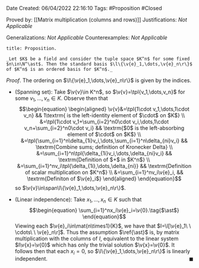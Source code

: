 <br />
<br />

Date Created: 06/04/2022 22:16:10
Tags: #Proposition #Closed

Proved by: [[Matrix multiplication (columns and rows)]]
Justifications: _Not Applicable_

Generalizations: _Not Applicable_
Counterexamples: _Not Applicable_

``` ad-Proposition
title: Proposition.

_Let $K$ be a field and consider the tuple space $K^n$ for some fixed $n\in\N^\ast$. Then the standard basis $\l\{\v{e}_1,\dots,\v{e}_n\r\}$ of $K^n$ is an ordered basis for $K^n$._

```

_Proof_. The ordering on $\l\{\v{e}_1,\dots,\v{e}_n\r\}$ is given by the indices.
* (Spanning set): Take $\v{v}\in K^n$, so $\v{v}=\tpl{v_1,\dots,v_n}$ for some $v_1,\dots,v_n\in K$. Observe then that
$$\begin{equation}
    \begin{aligned}
        \v{v}&=\tpl{1\cdot v_1,\dots,1\cdot v_n} && 1\textrm{ is the left-identity element of $\cdot$ on $K$} \\
        &=\tpl{1\cdot v_1+\sum_{i=2}^n0\cdot v_i,\dots,1\cdot v_n+\sum_{i=2}^n0\cdot v_i} && \textrm{$0$ is the left-absorbing element of $\cdot$ on $K$} \\
        &=\tpl{\sum_{i=1}^n\delta_{1i}v_i,\dots,\sum_{i=1}^n\delta_{ni}v_i} && \textrm{Combine sums; definition of Kronecker Delta} \\
        &=\sum_{i=1}^n\tpl{\delta_{1i}v_i,\dots,\delta_{ni}v_i} && \textrm{Definition of $+$ in $K^n$} \\
        &=\sum_{i=1}^nv_i\tpl{\delta_{1i},\dots,\delta_{ni}} && \textrm{Definition of scalar multiplication on $K^n$} \\
        &=\sum_{i=1}^nv_i\v{e}_i, && \textrm{Definiton of $\v{e}_i$}
    \end{aligned}
\end{equation}$$
so $\v{v}\in\span\l\{\v{e}_1,\dots,\v{e}_n\r\}$.

* (Linear independence): Take $x_1,\dots,x_n\in K$ such that
$$\begin{equation}
    \sum_{i=1}^nx_i\v{e}_i=\v{0}.\tag{$\ast$}
\end{equation}$$
Viewing each $\v{e}_i\in\mat{n\times1}{K}$, we have that $I=\l[\v{e}_1\ \ \cdots\ \ \v{e}_n\r]$. Thus the assumption $\ref{\ast}$ is, by matrix multiplication with the columns of $I$, equivalent to the linear system $I\v{x}=\v{0}$ which has only the trivial solution $\v{x}=\v{0}$. It follows then  that each $x_i=0$, so $\l\{\v{e}_1,\dots,\v{e}_n\r\}$ is linearly independent.<span style="float:right;">$\blacksquare$</span>
